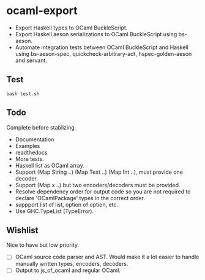 # ocaml-export

- Export Haskell types to OCaml BuckleScript. 
- Export Haskell aeson serializations to OCaml BuckleScript using bs-aeson.
- Automate integration tests between OCaml BuckleScript and Haskell using bs-aeson-spec, quickcheck-arbitrary-adt, hspec-golden-aeson and servant.

## Test

```
bash test.sh
```

## Todo

Complete before stablizing.

- Documentation
- Examples
- readthedocs
- More tests.
- Haskell list as OCaml array.
- Support (Map String ..) (Map Text ..) (Map Int ..), must provide one decoder.
- Support (Map x ..) but two encoders/decoders must be provided.
- Resolve dependency order for output code so you are not required to declare 'OCamlPackage' types in the correct order.
- suppport list of list, option of option, etc.
- Use GHC.TypeList (TypeError). 

## Wishlist

Nice to have but low priority.

- [ ] OCaml source code parser and AST. Would make it a lot easier to handle manually written types, encoders, decoders.
- [ ] Output to js_of_ocaml and regular OCaml.
